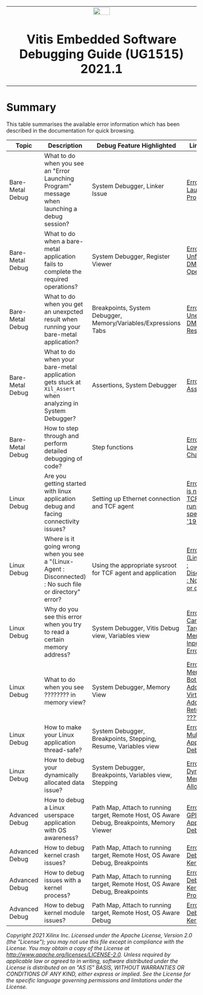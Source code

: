 ﻿<table width="100%">
 <tr width="100%">
    <td align="center"><img src="https://www.xilinx.com/content/dam/xilinx/imgs/press/media-kits/corporate/xilinx-logo.png" width="30%"/><h1>Vitis Embedded Software Debugging Guide (UG1515) 2021.1</h1>
    </td>
 </tr>
</table>

# Summary

This table summarises the available error information which has been described in the documentation for quick browsing.

| Topic  |Description | Debug Feature Highlighted|Link to Page |
| ------------- |-----------|-----------|-----------|
| Bare-Metal Debug | What to do when you see an "Error Launching Program" message when launching a debug session?|System Debugger, Linker Issue|[Error 1: Error Launching Program](/docs/Vitis-Embedded-Software-Debugging/docs/2-debugging-bare-metal-applications/README.md#error-1-error-launching-program) |
| Bare-Metal Debug |What to do when a bare-metal application fails to complete the required operations? |System Debugger, Register Viewer|[Error 2: Unfinished DMA Operation](/docs/Vitis-Embedded-Software-Debugging/docs/2-debugging-bare-metal-applications/README.md#error-2-unfinished-dma-operation) |
| Bare-Metal Debug | What to do when you get an unexpcted result when running your bare-metal application? |Breakpoints, System Debugger, Memory/Variables/Expressions Tabs|[Error 3: Unexpected DMA Transfer Result](/docs/Vitis-Embedded-Software-Debugging/docs/2-debugging-bare-metal-applications/README.md#error-3-unexpected-dma-transfer-result) |
| Bare-Metal Debug | What to do when your bare-metal application gets stuck at `Xil_Assert` when analyzing in System Debugger? |Assertions, System Debugger| [Error 4: Assertion](/docs/Vitis-Embedded-Software-Debugging/docs/2-debugging-bare-metal-applications/README.md#error-4-assertion) |
| Bare-Metal Debug |How to step through and perform detailed debugging of code? |Step functions |[Error 5: Non-Lowercased Characters](/docs/Vitis-Embedded-Software-Debugging/docs/2-debugging-bare-metal-applications/README.md#error-5-non-lowercased-characters) |
| Linux Debug |Are you getting started with linux application debug and facing connectivity issues?|Setting up Ethernet connection and TCF agent|[Error 1 : There is no Linux TCF agent running on the specified '192.168.0.1'](/docs/Vitis-Embedded-Software-Debugging/docs/3-debugging-linux-applications/README.md#error-1-there-is-no-linux-tcf-agent-running-on-the-specified-19216801)|
| Linux Debug| Where is it going wrong when you see a "(Linux-Agent : Disconnected) : No such file or directory" error? |Using the appropriate sysroot for TCF agent and application|[Error 2 : (Linux-Agent : Disconnected) : No such file or directory](/docs/Vitis-Embedded-Software-Debugging/docs/3-debugging-linux-applications/README.md#error-2-linux-agent--disconnected--no-such-file-or-directory)|
| Linux Debug| Why do you see this error when you try to read a certain memory address?| System Debugger, Vitis Debug view, Variables view |[Error 3: Cannot Read Target Memory, Input/Output Error](/docs/Vitis-Embedded-Software-Debugging/docs/3-debugging-linux-applications/README.md#error-3-cannot-read-target-memory-inputoutput-error)|
| Linux Debug|What to do when you see ???????? in memory view? |System Debugger, Memory View|[Error 4: Memory View Both Physical Address and Virtual Address Return ????????](/docs/Vitis-Embedded-Software-Debugging/docs/3-debugging-linux-applications/README.md#error-4-memory-view-both-physical-address-and-virtual-address-return-)| 
| Linux Debug|How to make your Linux application thread-safe?|System Debugger, Breakpoints, Stepping, Resume, Variables view|[Error 5: Multithread Application Debug](/docs/Vitis-Embedded-Software-Debugging/docs/3-debugging-linux-applications/README.md#error-5-multithread-application-debug)|
| Linux Debug|How to debug your dynamically allocated data issue?|System Debugger, Breakpoints, Variables view, Stepping|[Error 6: Dynamic Memory Allocation](/docs/Vitis-Embedded-Software-Debugging/docs/3-debugging-linux-applications/README.md#error-6-dynamic-memory-allocation)|
| Advanced Debug |How to debug a Linux userspace application with OS awareness?|Path Map, Attach to running target, Remote Host, OS Aware Debug, Breakpoints, Memory Viewer|[Error 1: AXI GPIO Application Debug](/docs/Vitis-Embedded-Software-Debugging/docs/4-advanced-debug-techniques/README.md#error-1-axi-gpio-application-debug)|
| Advanced Debug |How to debug kernel crash issues?|Path Map, Attach to running target, Remote Host, OS Aware Debug, Breakpoints|[Error 2: Debugging a Kernel Crash](/docs/Vitis-Embedded-Software-Debugging/docs/4-advanced-debug-techniques/README.md#error-2-debugging-a-kernel-crash)|
| Advanced Debug |How to debug issues with a kernel process?|Path Map, Attach to running target, Remote Host, OS Aware Debug, Breakpoints|[Error 3: Debugging a Kernel Process](/docs/Vitis-Embedded-Software-Debugging/docs/4-advanced-debug-techniques/README.md#error-3-debugging-a-kernel-process)|
| Advanced Debug |How to debug kernel module issues?|Path Map, Attach to running target, Remote Host, OS Aware Debug|[Error 4: Debugging Kernel Module](/docs/Vitis-Embedded-Software-Debugging/docs/4-advanced-debug-techniques/README.md#error-4-debugging-a-kernel-module)|


_Copyright 2021 Xilinx Inc. Licensed under the Apache License, Version 2.0 (the "License"); you may not use this file except in compliance with the License. You may obtain a copy of the License at http://www.apache.org/licenses/LICENSE-2.0. Unless required by applicable law or agreed to in writing, software distributed under the License is distributed on an "AS IS" BASIS, WITHOUT WARRANTIES OR CONDITIONS OF ANY KIND, either express or implied. See the License for the specific language governing permissions and limitations under the License._